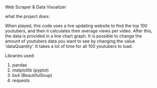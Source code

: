Web Scraper & Data Visualizer

what the project does:

When played, this code uses a live updating website to find the top 100 youtubers, and then it calculates their average views per video. After this, the data is provided in a line chart graph. It is possible to change the amount of youtubers data you want to see by changing the value 'dataQuantity'. It takes a lot of time for all 100 youtubers to load. 

Libraries used:
1) pandas
2) matplotlib (pyplot)
3) bs4 (BeautifulSoup)
4) requests